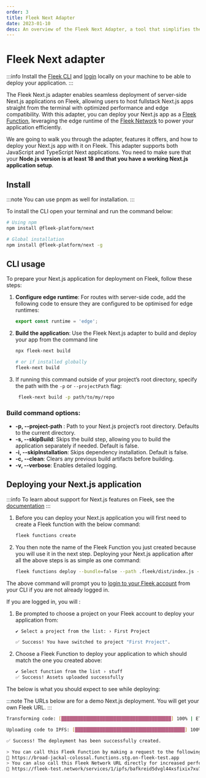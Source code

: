 ```yaml
---
order: 3
title: Fleek Next Adapter
date: 2023-01-10
desc: An overview of the Fleek Next Adapter, a tool that simplifies the deployment of Next.js applications to Fleek.
---
```


# Fleek Next adapter

:::info
Install the [Fleek CLI](/docs) and [login](/docs/cli/#login) locally on your machine to be able to deploy your application.
:::

The Fleek Next.js adapter enables seamless deployment of server-side Next.js applications on Fleek, allowing users to host fullstack Next.js apps straight from the terminal with optimized performance and edge compatibility. With this adapter, you can deploy your Next.js app as a [Fleek Function](/docs/cli/functions), leveraging the edge runtime of the [Fleek Network](/docs/infrastructure/) to power your application efficiently.

We are going to walk you through the adapter, features it offers, and how to deploy your Next.js app with it on Fleek. This adapter supports both JavaScript and TypeScript Next applications. You need to make sure that your **Node.js version is at least 18 and that you have a working Next.js application setup**.

## Install

:::note
You can use pnpm as well for installation.
:::

To install the CLI open your terminal and run the command below:

```sh
# Using npm
npm install @fleek-platform/next

# Global installation
npm install @fleek-platform/next -g
```

## CLI usage

To prepare your Next.js application for deployment on Fleek, follow these steps:

1.  **Configure edge runtime**:
    For routes with server-side code, add the following code to ensure they are configured to be optimised for edge runtimes:

    ```js
    export const runtime = 'edge';
    ```

2.  **Build the application**: Use the Fleek Next.js adapter to build and deploy your app from the command line

    ```sh
    npx fleek-next build

    # or if installed globally
    fleek-next build
    ```

3.  If running this command outside of your project’s root directory, specify the path with the `-p` or `--projectPath` flag:

    ```sh
     fleek-next build -p path/to/my/repo
    ```

### Build command options:

- **-p, --project-path <path>**: Path to your Next.js project’s root directory. Defaults to the current directory.
- **-s, --skipBuild**: Skips the build step, allowing you to build the application separately if needed. Default is false.
- **-i, --skipInstallation**: Skips dependency installation. Default is false.
- **-c, --clean**: Clears any previous build artifacts before building.
- **-v, --verbose**: Enables detailed logging.

## Deploying your Next.js application

:::info
To learn about support for Next.js features on Fleek, see the [documentation](/docs/platform/frameworks#nextjs-on-fleek)
:::

1. Before you can deploy your Next.js application you will first need to create a Fleek function with the below command:

   ```bash
   fleek functions create
   ```

2. You then note the name of the Fleek Function you just created because you will use it in the next step. Deploying your Next.js application after all the above steps is as simple as one command:

   ```sh
   fleek functions deploy --bundle=false --path .fleek/dist/index.js --assets .fleek/static
   ```

The above command will prompt you to [login to your Fleek account](/docs/cli/#login) from your CLI if you are not already logged in.

If you are logged in, you will :

1. Be prompted to choose a project on your Fleek account to deploy your application from:

   ```bash
   ✔ Select a project from the list: › First Project

   ✅ Success! You have switched to project "First Project".
   ```

2. Choose a Fleek Function to deploy your application to which should match the one you created above:

   ```bash
   ✔ Select function from the list › stuff
   ✅ Success! Assets uploaded successfully
   ```

The below is what you should expect to see while deploying:

:::note
The URLs below are for a demo Next.js deployment. You will get your own Fleek URL.
:::

```bash
Transforming code: [████████████████████████████████████████] 100% | ETA: 0s | 100/100

Uploading code to IPFS: [████████████████████████████████████████] 100% | ETA: 0s | 41449/41449

✅ Success! The deployment has been successfully created.

> You can call this Fleek Function by making a request to the following URL
🔗 https://broad-jackal-colossal.functions.stg.on-fleek-test.app
> You can also call this Fleek Network URL directly for increased performance (please keep in mind you will not be able to deactivate this link)
🔗 https://fleek-test.network/services/1/ipfs/bafkreid5dvgl44xsfixix7xu7k62vjny2cdsay2r3fhqavdbddgpdcmtjy
```
